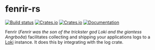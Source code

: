 # fenrir-rs
[![Build status](https://github.com/flying7eleven/fenrir-rs/actions/workflows/build.yml/badge.svg)](https://github.com/flying7eleven/fenrir-rs/actions/workflows/build.yml)
[![Crates.io](https://img.shields.io/crates/v/fenrir-rs.svg)](https://crates.io/crates/fenrir-rs)
[![Crates.io](https://img.shields.io/crates/l/fenrir-rs.svg)](https://crates.io/crates/fenrir-rs)
[![Documentation](https://img.shields.io/badge/documentation-docs.rs-blue.svg)](https://docs.rs/fenrir-rs)

Fenrir (_Fenrir was the son of the trickster god Loki and the giantess Angrboða_) facilitates collecting and shipping your applications logs to a [Loki](https://grafana.com/oss/loki/) instance.
It does this by integrating with the log crate.

